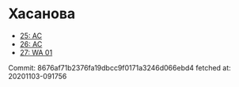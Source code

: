 # Хасанова
- [25: AC](25.md)
- [26: AC](26.md)
- [27: WA 01](27.md)

Commit: 8676af71b2376fa19dbcc9f0171a3246d066ebd4
 fetched at: 20201103-091756
